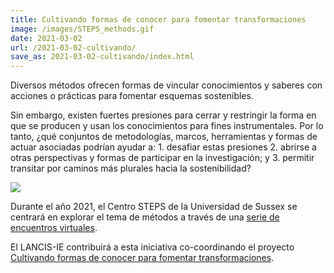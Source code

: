 ```yaml
---
title: Cultivando formas de conocer para fomentar transformaciones
image: /images/STEPS_methods.gif
date: 2021-03-02
url: /2021-03-02-cultivando/
save_as: 2021-03-02-cultivando/index.html
---
```


Diversos métodos ofrecen formas de vincular conocimientos y saberes
con acciones o prácticas para fomentar esquemas sostenibles. 

Sin embargo, existen fuertes presiones para cerrar y restringir la
forma en que se producen y usan los conocimientos para fines
instrumentales. Por lo tanto, ¿qué conjuntos de metodologías, marcos,
herramientas y formas de actuar asociadas podrían ayudar a: 1.
desafiar estas presiones 2. abrirse a otras perspectivas y formas de
participar en la investigación; y 3. permitir transitar por caminos
más plurales hacia la sostenibilidad?

![](/images/STEPS_methods.gif)

Durante el año 2021, el Centro STEPS de la Universidad de Sussex se
centrará en explorar el tema de métodos a través de una [serie de encuentros virtuales](https://steps-centre.org/methods/).

El LANCIS-IE contribuirá a esta iniciativa co-coordinando el proyecto
[Cultivando formas de conocer para fomentar transformaciones](https://umbela.org/cultivando-saberes/).
